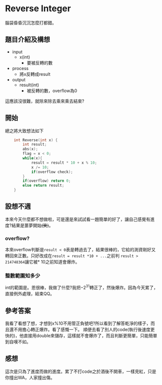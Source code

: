 # Reverse Integer
腦袋昏昏沉沉怎麼打都錯。

## 題目介紹及構想
- input
  - x(int)
    - 要被反轉的數
- process
  - 將x反轉成result
- output
  - result(int)
    - 被反轉的數，overflow為0

這應該沒很難，就除來除去乘來乘去結束?

## 開始
總之將大致想法如下
``` C++ =
    int Reverse(int x) {
        int result;
        abs(x);
        flag = x < 0;
        while(x){
            result = result * 10 + x % 10;
            x /= 10;
            if(overflow check);
        }
        if(overflow) return 0;
        else return result;
    }
```

## 設想不週
本來今天什麼都不想做啦，可是還是來試試看一題簡單的好了，讓自己感覺有進度?結果是噩夢開始~~(笑)~~。

### overflow?
本來overflow判斷是`result < 0`表是轉過去了，結果很棒的，它給的測資剛好又轉回來正數。只好改成在`result = result *10 + ...`之前判 `result > 214748364`讓它被* 10之前知道會爆炸。

### 整數範圍知多少
int的範圍是。恩很棒，我做了什麼?我把$-2^{31}$轉正了，然後爆炸。因為今天累了，直接例外處理，結束QQ。

## 參考答案
我看了看想了想，才想到x%10不用管正負號吧?所以看到了解答乾淨的樣子，而且還不用擔心轉正爆炸。看了感慨一下。
順便去看了別人的code(執行後速度更快的)，他直接用double來儲存，這樣就不會爆炸了，而且判斷更簡單，只能簡單到自嘆不如。

## 感想
這次是只為了進度而做的進度。累了不打code之於酒後不開車，一樣見紅，只是你撞出WA，人家撞出傷。

